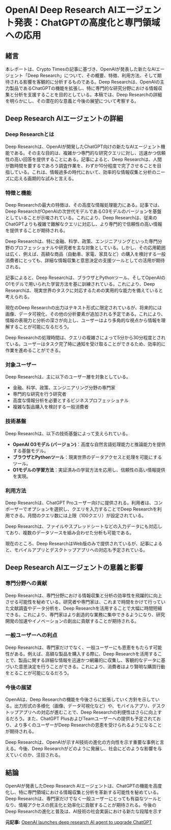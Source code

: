 # OpenAI Deep Research AIエージェント発表：ChatGPTの高度化と専門領域への応用

## 緒言

本レポートは、Crypto Timesの記事に基づき、OpenAIが発表した新たなAIエージェント「Deep Research」について、その概要、特徴、利用方法、そして期待される影響を客観的に分析するものである。Deep Researchは、OpenAIの主力製品であるChatGPTの機能を拡張し、特に専門的な研究分野における情報収集と分析を支援することを目的としている。本稿では、Deep Researchの詳細を明らかにし、その潜在的な意義と今後の展望について考察する。

## Deep Research AIエージェントの詳細

### Deep Researchとは

Deep Researchは、OpenAIが開発したChatGPT向けの新たなAIエージェント機能である。その主な目的は、複雑かつ専門的な研究クエリに対し、迅速かつ信頼性の高い回答を提供することにある。記事によると、Deep Researchは、人間が数時間を要するであろう調査作業を、わずか10分程度で完了させることを目指している。これは、情報過多の時代において、効率的な情報収集と分析のニーズに応える画期的な試みと言える。

### 特徴と機能

Deep Researchの最大の特徴は、その高度な情報処理能力にある。記事では、Deep ResearchがOpenAIの次世代モデルであるO3モデルのバージョンを基盤としていることが示唆されている。これにより、Deep Researchは、従来のChatGPTよりも複雑で難解なクエリに対応し、より専門的で信頼性の高い情報を提供することが期待される。

Deep Researchは、特に金融、科学、政策、エンジニアリングといった専門分野のプロフェッショナルや研究者を主な対象としている。しかし、その応用範囲は広く、例えば、高額な商品（自動車、家電、家具など）の購入を検討する一般消費者にとっても、詳細な情報収集と意思決定の支援ツールとしての活用が期待される。

記事によると、Deep Researchは、ブラウザとPythonツール、そしてOpenAIのO1モデルで用いられた学習方法を基に訓練されている。これにより、Deep Researchは、現実世界のタスクに対応するための実用的な能力を備えていると考えられる。

現在のDeep Researchの出力はテキスト形式に限定されているが、将来的には画像、データ可視化、その他の分析要素が追加される予定である。これにより、情報の表現力と分析の深さが向上し、ユーザーはより多角的な視点から情報を理解することが可能になるだろう。

Deep Researchの処理時間は、クエリの複雑さによって5分から30分程度とされている。ユーザーはタスク完了時に通知を受け取ることができるため、効率的に作業を進めることができる。

### 対象ユーザー

Deep Researchは、主に以下のユーザー層を対象としている。

* 金融、科学、政策、エンジニアリング分野の専門家
* 専門的な研究を行う研究者
* 高度な情報分析を必要とするビジネスプロフェッショナル
* 複雑な製品購入を検討する一般消費者

### 技術基盤

Deep Researchは、以下の技術基盤によって支えられている。

* **OpenAI O3モデル (バージョン)**：高度な自然言語処理能力と推論能力を提供する基盤モデル。
* **ブラウザとPythonツール**：現実世界のデータアクセスと処理を可能にするツール。
* **O1モデルの学習方法**：実証済みの学習方法を応用し、信頼性の高い情報提供を実現。

### 利用方法

Deep Researchは、ChatGPT Proユーザー向けに提供される。利用者は、コンポーザーでオプションを選択し、クエリを入力することでDeep Researchを利用できる。月間のクエリ数には上限（100クエリ）が設定されている。

Deep Researchは、ファイルやスプレッドシートなどの入力データにも対応しており、複数のデータソースを組み合わせた分析も可能である。

現在のところ、Deep ResearchはWeb版のみで提供されているが、記事によると、モバイルアプリとデスクトップアプリへの対応も予定されている。

## Deep Research AIエージェントの意義と影響

### 専門分野への貢献

Deep Researchは、専門分野における情報収集と分析の効率性を飛躍的に向上させる可能性を秘めている。研究者や専門家は、これまで時間をかけて行っていた文献調査やデータ分析を、Deep Researchを活用することで大幅に時間短縮できる。これにより、専門家はより創造的な業務に集中できるようになり、研究開発の加速やイノベーションの創出に貢献することが期待される。

### 一般ユーザーへの利点

Deep Researchは、専門家だけでなく、一般ユーザーにも恩恵をもたらす可能性がある。例えば、高額な製品を購入する際に、Deep Researchを活用することで、製品に関する詳細な情報を迅速かつ網羅的に収集し、客観的なデータに基づいた意思決定を行うことができる。これにより、消費者はより賢明な購買行動をとることが可能になるだろう。

### 今後の展望

OpenAIは、Deep Researchの機能を今後さらに拡張していく方針を示している。出力形式の多様化（画像、データ可視化など）や、モバイルアプリ、デスクトップアプリへの対応が進むことで、Deep Researchの利便性はさらに向上するだろう。また、ChatGPT PlusおよびTeamユーザーへの提供も予定されており、より多くのユーザーがDeep Researchの恩恵を受けられるようになることが期待される。

Deep Researchは、OpenAIが示すAI技術の進化の方向性を示す重要な事例と言える。今後、Deep Researchがどのように発展し、社会にどのような影響を与えていくのか、注目される。

## 結論

OpenAIが発表したDeep Research AIエージェントは、ChatGPTの機能を高度化し、特に専門領域における情報収集と分析を革新する可能性を秘めている。Deep Researchは、専門家だけでなく一般ユーザーにとっても有益なツールとなり、情報アクセスの民主化と効率化に貢献することが期待される。今後のDeep Researchの進化と普及は、AI技術の社会実装における新たな段階を示す

**元記事:** [OpenAI launches deep research AI agent to upgrade ChatGPT](https://www.cryptotimes.io/2025/02/03/openai-launches-deep-research-ai-agent-to-upgrade-chatgpt/)